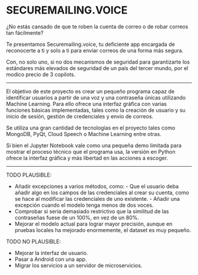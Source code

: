 # SECUREMAILING.VOICE

¿No estás cansado de que te roben la cuenta de correo o de robar correos tan fácilmente?

Te presentamos Securemailing.voice, tu deficiente app encargada de reconocerte a ti y solo a ti para enviar correos de una forma más segura.

Con, no solo uno, si no dos mecanismos de seguridad para garantizarte los estándares más elevados de seguridad de un país del tercer mundo, por el modico precio de 3 copilots.

--------------------------------------------------------------------------------

El objetivo de este proyecto es crear un pequeño programa capaz de identificar usuarios a partir de una voz y una contraseña únicas utilizando Machine Learning.
Para ello ofrece una interfaz gráfica con varias funciones básicas implementadas, tales como la creación de usuario y su inicio de sesión, gestión de credenciales y envío de correos.

Se utiliza una gran cantidad de tecnologías en el proyecto tales como MongoDB, PyQt, Cloud Speech o Machine Learning entre otras.

Si bien el Jupyter Notebook vale como una pequeña demo limitada para mostrar el proceso técnico que el programa usa, la versión en Python ofrece la interfaz gráfica y más libertad en las acciones a escoger.

--------------------------------------------------------------------------------
TODO PLAUSIBLE:
 - Añadir excepciones a varios métodos, como:
       - Que el usuario deba añadir algo en los campos de las credenciales al crear su cuenta, como se hace al modificar las credenciales de uno existente.
       - Añadir una excepción cuando el modelo tenga menos de dos voces.
 - Comprobar si sería demasiado restrictivo que la similitud de las contraseñas fuese de un 100%, en vez de un 80%.
 - Mejorar el modelo actual para lograr mayor precisión, aunque en pruebas locales ha mejorado enormemente, el dataset es muy pequeño.

TODO NO PLAUSIBLE:
 - Mejorar la interfaz de usuario.
 - Pasar a Android con una app.
 - Migrar los servicios a un servidor de microservicios.
